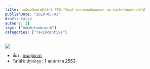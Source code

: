 ```yaml
---
title: จะเลือกเก็บของที่ได้สิทธิ FTA ที่ไหนดี ระหว่างเขตปลอดอากร กับ คลังสินค้าทัณฑ์บนทั่วไป
publishDate: "2020-05-01"
draft: false
authors: []
tags: ["สิทธิประโยชน์ทางภาษี"]
categories: ["TaxIncentive"]
---
```


![](../talk/fta/img/fta-01.png)

- ที่มา : [กรมศุลกากร](http://www.customs.go.th/cont_strc_faq.php?lang=th&top_menu=menu_homepage&left_menu=menu_center_004&ini_menu=&current_id=14232832414a505f4c464b47464b4b)  
- วันที่ปรับปรุงล่าสุด : 1 พฤษภาคม 2563  